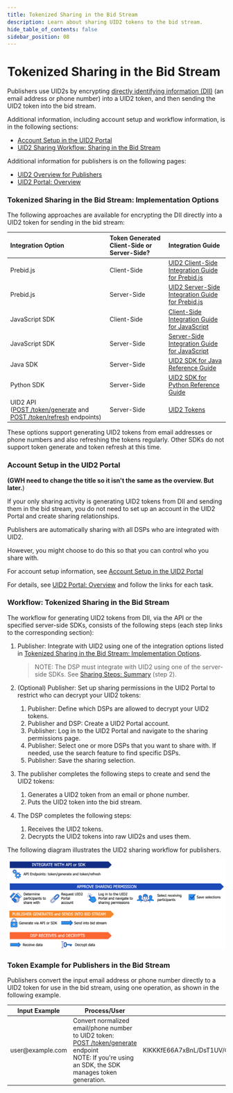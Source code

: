 ```yaml
---
title: Tokenized Sharing in the Bid Stream
description: Learn about sharing UID2 tokens to the bid stream.
hide_table_of_contents: false
sidebar_position: 08
---
```


# Tokenized Sharing in the Bid Stream

Publishers use UID2s by encrypting [directly identifying information (DII)](../ref-info/glossary-uid.md#gl-dii) (an email address or phone number) into a UID2 token, and then sending the UID2 token into the bid stream.

Additional information, including account setup and workflow information, is in the following sections:
- [Account Setup in the UID2 Portal](#account-setup-in-the-uid2-portal)
- [UID2 Sharing Workflow: Sharing in the Bid Stream](#uid2-sharing-workflow-sharing-in-the-bid-stream)

Additional information for publishers is on the following pages:
- [UID2 Overview for Publishers](../overviews/overview-publishers.md)
- [UID2 Portal: Overview](../portal/portal-overview.md)

### Tokenized Sharing in the Bid Stream: Implementation Options

The following approaches are available for encrypting the DII directly into a UID2 token for sending in the bid stream:

| Integration Option | Token Generated Client-Side or Server-Side? | Integration Guide |
| :--- | :--- | :--- |
| Prebid.js | Client-Side | [UID2 Client-Side Integration Guide for Prebid.js](integration-prebid-client-side.md) |
| Prebid.js | Server-Side | [UID2 Server-Side Integration Guide for Prebid.js](integration-prebid-server-side.md) |
| JavaScript SDK | Client-Side | [Client-Side Integration Guide for JavaScript](../guides/publisher-client-side.md) |
| JavaScript SDK | Server-Side | [Server-Side Integration Guide for JavaScript](integration-javascript-server-side.md) |
| Java SDK | Server-Side | [UID2 SDK for Java Reference Guide](../sdks/uid2-sdk-ref-java.md) |
| Python SDK | Server-Side | [UID2 SDK for Python Reference Guide](../sdks/uid2-sdk-ref-python.md) |
| UID2 API ([POST&nbsp;/token/generate](../endpoints/post-token-generate.md) and [POST&nbsp;/token/refresh](../endpoints/post-token-refresh.md) endpoints) | Server-Side | [UID2 Tokens](../endpoints/summary-endpoints.md#uid2-tokens) | 

These options support generating UID2 tokens from email addresses or phone numbers and also refreshing the tokens regularly. Other SDKs do not support token generate and token refresh at this time.

### Account Setup in the UID2 Portal

**(GWH need to change the title so it isn't the same as the overview. But later.**)

If your only sharing activity is generating UID2 tokens from DII and sending them in the bid stream, you do not need to set up an account in the UID2 Portal and create sharing relationships.

Publishers are automatically sharing with all DSPs who are integrated with UID2.

However, you might choose to do this so that you can control who you share with.

For account setup information, see [Account Setup in the UID2 Portal](sharing-tokenized-overview.md#account-setup-in-the-uid2-portal)

For details, see [UID2 Portal: Overview](../portal/portal-overview.md) and follow the links for each task.

### Workflow: Tokenized Sharing in the Bid Stream

The workflow for generating UID2 tokens from DII, via the API or the specified server-side SDKs, consists of the following steps (each step links to the corresponding section):

1. Publisher: Integrate with UID2 using one of the integration options listed in [Tokenized Sharing in the Bid Stream: Implementation Options](#tokenized-sharing-in-the-bid-stream-implementation-options).

   >NOTE: The DSP must integrate with UID2 using one of the server-side SDKs. See [Sharing Steps: Summary](sharing-implementing.md#sharing-steps-summary) (step 2).

1. (Optional) Publisher: Set up sharing permissions in the UID2 Portal to restrict who can decrypt your UID2 tokens:

   1. Publisher: Define which DSPs are allowed to decrypt your UID2 tokens. 
   1. Publisher and DSP: Create a UID2 Portal account.
   1. Publisher: Log in to the UID2 Portal and navigate to the sharing permissions page.
   1. Publisher: Select one or more DSPs that you want to share with. If needed, use the search feature to find specific DSPs.
   1. Publisher: Save the sharing selection.

1. The publisher completes the following steps to create and send the UID2 tokens:

   1. Generates a UID2 token from an email or phone number.
   1. Puts the UID2 token into the bid stream.

1. The DSP completes the following steps:

   1. Receives the UID2 tokens.
   1. Decrypts the UID2 tokens into raw UID2s and uses them.

The following diagram illustrates the UID2 sharing workflow for publishers.

![UID2 Sharing Permission Integration Workflow for publishers](images/UID2_Sharing_Diagram_Integrate_SDK_Bid_Stream.png)

### Token Example for Publishers in the Bid Stream

Publishers convert the input email address or phone number directly to a UID2 token for use in the bid stream, using one operation, as shown in the following example.

<table>
<colgroup>
    <col style={{
      width: "30%"
    }} />
    <col style={{
      width: "40%"
    }} />
    <col style={{
      width: "30%"
    }} />
   
  </colgroup>
<thead>
<tr>
<th>Input Example</th>
<th>Process/User</th>
<th >Result</th>
</tr>
</thead>
<tbody>
<tr>
<td>user@example.com</td>
<td>Convert normalized email/phone number to UID2 token:<br/><a href="../endpoints/post-token-generate">POST&nbsp;/token/generate</a> endpoint<br/>NOTE: If you're using an SDK, the SDK manages token generation.</td>
<td style={{
  wordBreak: "break-all"
}}>KlKKKfE66A7xBnL/DsT1UV/Q+V/r3xwKL89Wp7hpNllxmNkPaF8vdzenDvfoatn6sSXbFf5DfW9wwbdDwMnnOVpPxojkb8KYSGUte/FLSHtg4CLKMX52UPRV7H9UbWYvXgXC4PaVrGp/Jl5zaxPIDbAW0chULHxS+3zQCiiwHbIHshM+oJ==</td>
</tr>
</tbody>
</table>
